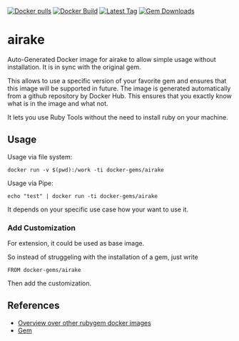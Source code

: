 [![Docker pulls](https://img.shields.io/docker/pulls/rubygem/airake.svg)](https://hub.docker.com/r/rubygem/airake/)
[![Docker Build](https://img.shields.io/docker/automated/rubygem/airake.svg)](https://hub.docker.com/r/rubygem/airake/)
[![Latest Tag](https://img.shields.io/github/tag/docker-rubygem/airake.svg)](https://hub.docker.com/r/rubygem/airake/)
[![Gem Downloads](https://img.shields.io/gem/dt/airake.svg)](https://rubygems.org/gems/airake/)
# airake

Auto-Generated Docker image for airake to allow simple usage without installation.
It is in sync with the original gem.

This allows to use a specific version of your favorite gem and ensures that this image will be supported in future.
The image is generated automatically from a github repository by Docker Hub.
This ensures that you exactly know what is in the image and what not.

It lets you use Ruby Tools without the need to install ruby on your machine.

## Usage

Usage via file system:

`docker run -v $(pwd):/work -ti docker-gems/airake`

Usage via Pipe:

`echo "test" | docker run -ti docker-gems/airake`

It depends on your specific use case how your want to use it.

### Add Customization

For extension, it could be used as base image.

So instead of struggeling with the installation of a gem, just write

`FROM docker-gems/airake`

Then add the customization.

## References

 - [Overview over other rubygem docker images](https://github.com/thinkbot/docker-rubygem)
 - [Gem](https://rubygems.org/gems/airake/)
